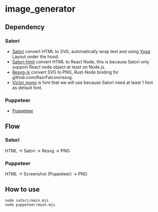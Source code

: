 # image_generator
## Dependency
### Satori
- [Satori](https://github.com/vercel/satori/) convert HTML to SVG, automatically wrap text and using [Yoga](https://yogalayout.dev/) Layout under the hood.
- [Satori-html](https://github.com/natemoo-re/satori-html) convert HTML to React Node, this is because Satori only support React node object at least on Node.js.
- [Resvg-js](https://github.com/yisibl/resvg-js) convert SVG to PNG, Rust-Node binding for github.com/RazrFalcon/resvg.
- [Victor mono](https://github.com/rubjo/victor-mono) is font that we will use because Satori need at least 1 font as default font.

### Puppeteer
- [Puppeteer](https://pptr.dev/)

## Flow
### Satori
HTML -> Satori -> Resvg -> PNG

### Puppeteer
HTML -> Screenshot (Puppeteer) -> PNG

## How to use
```
node satori/main.mjs
node puppeteer/main.mjs
```
